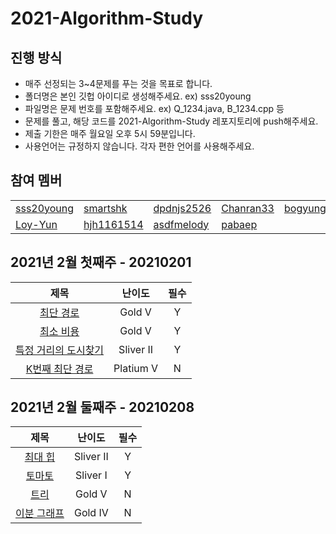# 2021-Algorithm-Study

진행 방식
--------------
* 매주 선정되는 3~4문제를 푸는 것을 목표로 합니다.
* 폴더명은 본인 깃헙 아이디로 생성해주세요. ex) sss20young
* 파일명은 문제 번호를 포함해주세요. ex) Q_1234.java, B_1234.cpp 등
* 문제를 풀고, 해당 코드를 2021-Algorithm-Study 레포지토리에 push해주세요.
* 제출 기한은 매주 월요일 오후 5시 59분입니다.
* 사용언어는 규정하지 않습니다. 각자 편한 언어를 사용해주세요.

참여 멤버
--------------
<table>
  <tr>
    <td><a href="https://github.com/sss20young">sss20young</a></td>
    <td><a href="https://github.com/smartshk">smartshk</a></td>
    <td><a href="https://github.com/dpdnjs2526">dpdnjs2526</a></td>
    <td><a href="https://github.com/Chanran33">Chanran33</a></td>
    <td><a href="https://github.com/bogyung1">bogyung1</a></td>
  </tr>
    <tr>
    <td><a href="https://github.com/Loy-Yun">Loy-Yun</a></td>
    <td><a href="https://github.com/hjh1161514">hjh1161514</a></td>
    <td><a href="https://github.com/asdfmelody">asdfmelody</a></td>
    <td><a href="https://github.com/pabaep">pabaep</a></td>
    <td></td>
  </tr>
</table>

2021년 2월 첫째주 - 20210201
--------------
| 제목 | 난이도 | 필수 |
|:------:|:-----:|:------:|
| [최단 경로](https://www.acmicpc.net/problem/1753) | Gold V | Y |
| [최소 비용](https://www.acmicpc.net/problem/1916) | Gold V | Y |
| [특정 거리의 도시찾기](https://www.acmicpc.net/problem/18352) | Sliver II | Y |
| [K번째 최단 경로](https://www.acmicpc.net/problem/1854) | Platium V | N |  

2021년 2월 둘째주 - 20210208
--------------
| 제목 | 난이도 | 필수 |
|:------:|:-----:|:------:|
| [최대 힙](https://www.acmicpc.net/problem/11279) | Sliver II | Y |
| [토마토](https://www.acmicpc.net/problem/7576) | Sliver I | Y |
| [트리](https://www.acmicpc.net/problem/4256) | Gold V | N |
| [이분 그래프](https://www.acmicpc.net/problem/1707) | Gold IV | N |